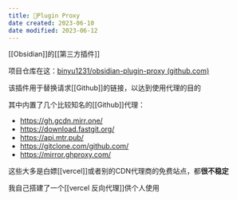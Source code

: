```yaml
---
title: 🤖Plugin Proxy
date created: 2023-06-10
date modified: 2023-06-12
---
```


[[Obsidian]]的[[第三方插件]]

项目仓库在这：[binyu1231/obsidian-plugin-proxy (github.com)](https://github.com/binyu1231/obsidian-plugin-proxy)

该插件用于替换请求[[Github]]的链接，以达到使用代理的目的

其中内置了几个比较知名的[[Github]]代理：

- https://gh.gcdn.mirr.one/
- https://download.fastgit.org/
- https://api.mtr.pub/
- https://gitclone.com/github.com/
- https://mirror.ghproxy.com/

这些大多是白嫖[[vercel]]或者别的CDN代理商的免费站点，都**很不稳定**

我自己搭建了一个[[vercel 反向代理]]供个人使用